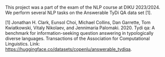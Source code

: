 This project was a part of the exam of the NLP course at DIKU 2023/2024. We perform several NLP tasks on the Answerable TyDi QA data set [1].

[1] Jonathan H. Clark, Eunsol Choi, Michael Collins, Dan Garrette, Tom Kwiatkowski, Vitaly Nikolaev, and Jennimaria Palomaki. 2020. Tydi qa: A benchmark for information-seeking question answering in typologically diverse languages. Transactions of the Association for Computational Linguistics. Link: https://huggingface.co/datasets/copenlu/answerable_tydiqa. 
